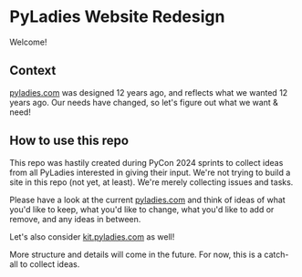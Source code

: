 # PyLadies Website Redesign

Welcome! 

## Context

[pyladies.com] was designed 12 years ago, and reflects what we wanted 12 years ago.
Our needs have changed, so let's figure out what we want & need!

## How to use this repo

This repo was hastily created during PyCon 2024 sprints to collect ideas from all PyLadies interested in giving their input.
We're not trying to build a site in this repo (not yet, at least). We're merely collecting issues and tasks.

Please have a look at the current [pyladies.com] and think of ideas of what you'd like to keep, what you'd like to change, what you'd like to add or remove, and any ideas in between.

Let's also consider [kit.pyladies.com] as well!

More structure and details will come in the future. For now, this is a catch-all to collect ideas.


[pyladies.com]: https://pyladies.com
[kit.pyladies.com]: https://kit.pyladies.com